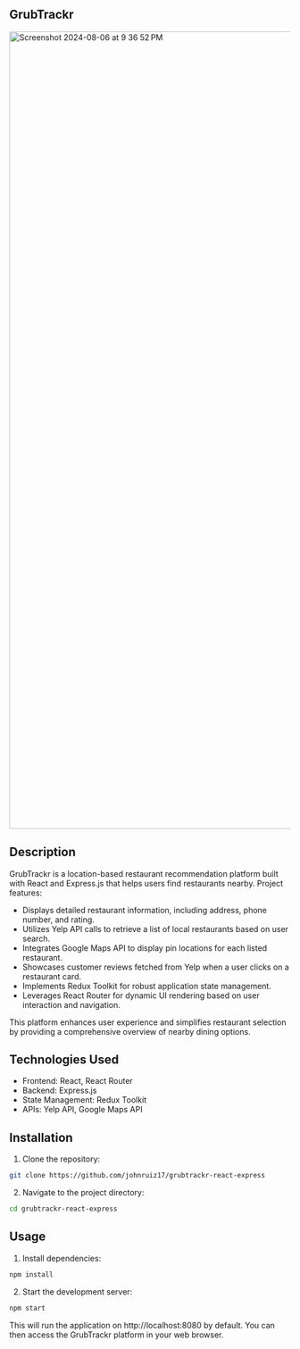## GrubTrackr

<img width="1429" alt="Screenshot 2024-08-06 at 9 36 52 PM" src="https://github.com/user-attachments/assets/276d4a75-5439-4089-b9b2-cfa65ba2c3f0">

## Description
GrubTrackr is a location-based restaurant recommendation platform built with React and Express.js that helps users find restaurants nearby. Project features: 

* Displays detailed restaurant information, including address, phone number, and rating.
* Utilizes Yelp API calls to retrieve a list of local restaurants based on user search.
* Integrates Google Maps API to display pin locations for each listed restaurant.
* Showcases customer reviews fetched from Yelp when a user clicks on a restaurant card.
* Implements Redux Toolkit for robust application state management.
* Leverages React Router for dynamic UI rendering based on user interaction and navigation.

This platform enhances user experience and simplifies restaurant selection by providing a comprehensive overview of nearby dining options.

## Technologies Used
* Frontend: React, React Router
* Backend: Express.js
* State Management: Redux Toolkit
* APIs: Yelp API, Google Maps API

## Installation
1. Clone the repository:

```bash
git clone https://github.com/johnruiz17/grubtrackr-react-express
```

2. Navigate to the project directory:
   
```bash
cd grubtrackr-react-express
```

## Usage
1. Install dependencies:
```bash
npm install
```

2. Start the development server:
```bash
npm start
```

This will run the application on http://localhost:8080 by default. You can then access the GrubTrackr platform in your web browser.
